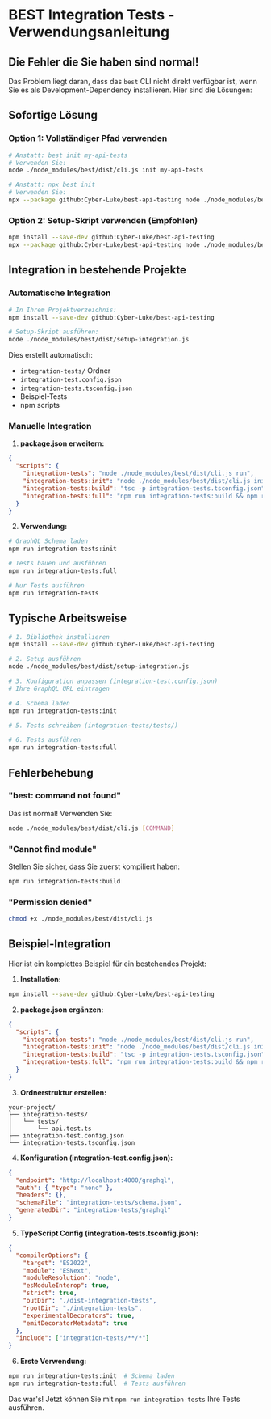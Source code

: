 # BEST Integration Tests - Verwendungsanleitung

## Die Fehler die Sie haben sind normal!

Das Problem liegt daran, dass das `best` CLI nicht direkt verfügbar ist, wenn Sie es als Development-Dependency installieren. Hier sind die Lösungen:

## Sofortige Lösung

### Option 1: Vollständiger Pfad verwenden

```bash
# Anstatt: best init my-api-tests
# Verwenden Sie:
node ./node_modules/best/dist/cli.js init my-api-tests

# Anstatt: npx best init
# Verwenden Sie:
npx --package github:Cyber-Luke/best-api-testing node ./node_modules/best/dist/cli.js init
```

### Option 2: Setup-Skript verwenden (Empfohlen)

```bash
npm install --save-dev github:Cyber-Luke/best-api-testing
npx --package github:Cyber-Luke/best-api-testing node ./node_modules/best/dist/setup-integration.js
```

## Integration in bestehende Projekte

### Automatische Integration

```bash
# In Ihrem Projektverzeichnis:
npm install --save-dev github:Cyber-Luke/best-api-testing

# Setup-Skript ausführen:
node ./node_modules/best/dist/setup-integration.js
```

Dies erstellt automatisch:

- `integration-tests/` Ordner
- `integration-test.config.json`
- `integration-tests.tsconfig.json`
- Beispiel-Tests
- npm scripts

### Manuelle Integration

1. **package.json erweitern:**

```json
{
  "scripts": {
    "integration-tests": "node ./node_modules/best/dist/cli.js run",
    "integration-tests:init": "node ./node_modules/best/dist/cli.js init",
    "integration-tests:build": "tsc -p integration-tests.tsconfig.json",
    "integration-tests:full": "npm run integration-tests:build && npm run integration-tests"
  }
}
```

2. **Verwendung:**

```bash
# GraphQL Schema laden
npm run integration-tests:init

# Tests bauen und ausführen
npm run integration-tests:full

# Nur Tests ausführen
npm run integration-tests
```

## Typische Arbeitsweise

```bash
# 1. Bibliothek installieren
npm install --save-dev github:Cyber-Luke/best-api-testing

# 2. Setup ausführen
node ./node_modules/best/dist/setup-integration.js

# 3. Konfiguration anpassen (integration-test.config.json)
# Ihre GraphQL URL eintragen

# 4. Schema laden
npm run integration-tests:init

# 5. Tests schreiben (integration-tests/tests/)

# 6. Tests ausführen
npm run integration-tests:full
```

## Fehlerbehebung

### "best: command not found"

Das ist normal! Verwenden Sie:

```bash
node ./node_modules/best/dist/cli.js [COMMAND]
```

### "Cannot find module"

Stellen Sie sicher, dass Sie zuerst kompiliert haben:

```bash
npm run integration-tests:build
```

### "Permission denied"

```bash
chmod +x ./node_modules/best/dist/cli.js
```

## Beispiel-Integration

Hier ist ein komplettes Beispiel für ein bestehendes Projekt:

1. **Installation:**

```bash
npm install --save-dev github:Cyber-Luke/best-api-testing
```

2. **package.json ergänzen:**

```json
{
  "scripts": {
    "integration-tests": "node ./node_modules/best/dist/cli.js run",
    "integration-tests:init": "node ./node_modules/best/dist/cli.js init",
    "integration-tests:build": "tsc -p integration-tests.tsconfig.json",
    "integration-tests:full": "npm run integration-tests:build && npm run integration-tests"
  }
}
```

3. **Ordnerstruktur erstellen:**

```
your-project/
├── integration-tests/
│   └── tests/
│       └── api.test.ts
├── integration-test.config.json
└── integration-tests.tsconfig.json
```

4. **Konfiguration (integration-test.config.json):**

```json
{
  "endpoint": "http://localhost:4000/graphql",
  "auth": { "type": "none" },
  "headers": {},
  "schemaFile": "integration-tests/schema.json",
  "generatedDir": "integration-tests/graphql"
}
```

5. **TypeScript Config (integration-tests.tsconfig.json):**

```json
{
  "compilerOptions": {
    "target": "ES2022",
    "module": "ESNext",
    "moduleResolution": "node",
    "esModuleInterop": true,
    "strict": true,
    "outDir": "./dist-integration-tests",
    "rootDir": "./integration-tests",
    "experimentalDecorators": true,
    "emitDecoratorMetadata": true
  },
  "include": ["integration-tests/**/*"]
}
```

6. **Erste Verwendung:**

```bash
npm run integration-tests:init  # Schema laden
npm run integration-tests:full  # Tests ausführen
```

Das war's! Jetzt können Sie mit `npm run integration-tests` Ihre Tests ausführen.
